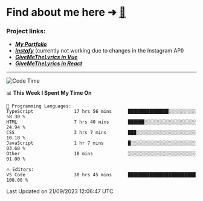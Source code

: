# Find about me here ➜ [🧑](https://pauabella.dev)

### Project links:
- ***[My Portfolio](https://pauabella.dev)***
- ***[Instafy](https://instafy.me)*** (currently not working due to changes in the Instagram API)
- ***[GiveMeTheLyrics in Vue](https://lyrics.pauabella.dev)***
- ***[GiveMeTheLyrics in React](https://pauabella.dev/GiveMeTheLyrics)***

---
<!--START_SECTION:waka-->
![Code Time](http://img.shields.io/badge/Code%20Time-2%2C476%20hrs%2049%20mins-blue)

📊 **This Week I Spent My Time On** 

```text
💬 Programming Languages: 
TypeScript               17 hrs 56 mins      ███████████████░░░░░░░░░░   58.30 % 
HTML                     7 hrs 40 mins       ██████░░░░░░░░░░░░░░░░░░░   24.94 % 
CSS                      3 hrs 7 mins        ███░░░░░░░░░░░░░░░░░░░░░░   10.18 % 
JavaScript               1 hr 7 mins         █░░░░░░░░░░░░░░░░░░░░░░░░   03.68 % 
Other                    18 mins             ░░░░░░░░░░░░░░░░░░░░░░░░░   01.00 % 

🔥 Editors: 
VS Code                  30 hrs 45 mins      █████████████████████████   100.00 % 
```


 Last Updated on 21/09/2023 12:06:47 UTC
<!--END_SECTION:waka-->
